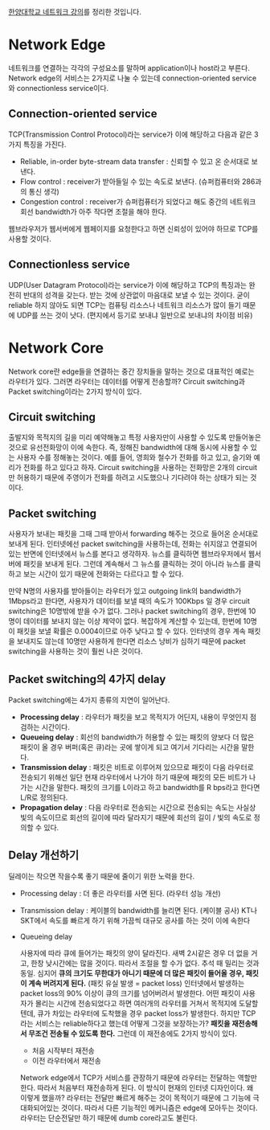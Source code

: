 [한양대학교 네트워크 강의](http://www.kocw.net/home/search/kemView.do?kemId=1169634)를 정리한 것입니다.

# Network Edge

네트워크를 연결하는 각각의 구성요소를 말하며 application이나 host라고 부른다. Network edge의 서비스는 2가지로 나눌 수 있는데 connection-oriented service와 connectionless service이다.

## Connection-oriented service

TCP(Transmission Control Protocol)라는 service가 이에 해당하고 다음과 같은 3가지 특징을 가진다.

* Reliable, in-order byte-stream data transfer : 신뢰할 수 있고 온 순서대로 보낸다.
* Flow control : receiver가 받아들일 수 있는 속도로 보낸다. (슈퍼컴퓨터와 286과의 통신 생각)
* Congestion control : receiver가 슈퍼컴퓨터가 되었다고 해도 중간의 네트워크 회선 bandwidth가 아주 작다면 조절을 해야 한다.

웹브라우저가 웹서버에게 웹페이지를 요청한다고 하면 신뢰성이 있어야 하므로 TCP를 사용할 것이다.

## Connectionless service

UDP(User Datagram Protocol)라는 service가 이에 해당하고 TCP의 특징과는 완전히 반대의 성격을 갖는다. 받는 것에 상관없이 마음대로 보낼 수 있는 것이다. 굳이 reliable 하지 않아도 되면 TCP는 컴퓨팅 리소스나 네트워크 리소스가 많이 들기 때문에 UDP를 쓰는 것이 낫다. (편지에서 등기로 보내냐 일반으로 보내냐의 차이점 비유)



# Network Core

Network core란 edge들을 연결하는 중간 장치들을 말하는 것으로 대표적인 예로는 라우터가 있다. 그러면 라우터는 데이터를 어떻게 전송할까? Circuit switching과 Packet switching이라는 2가지 방식이 있다.

## Circuit switching

출발지와 목적지의 길을 미리 예약해놓고 특정 사용자만이 사용할 수 있도록 만들어놓은 것으로 유선전화망이 이에 속한다. 즉, 정해진 bandwidth에 대해 동시에 사용할 수 있는 사용자 수를 정해놓는 것이다. 예를 들어, 영희와 철수가 전화를 하고 있고, 슬기와 예리가 전화를 하고 있다고 하자. Circuit switching을 사용하는 전화망은 2개의 circuit만 허용하기 때문에 주영이가 전화를 하려고 시도했으나 기다려야 하는 상태가 되는 것이다.

## Packet switching

사용자가 보내는 패킷을 그때 그때 받아서 forwarding 해주는 것으로 들어온 순서대로 보내게 된다. 인터넷에선 packet switching을 사용하는데, 전화는 쉬지않고 연결되어있는 반면에 인터넷에서 뉴스를 본다고 생각하자. 뉴스를 클릭하면 웹브라우저에서 웹서버에 패킷을 보내게 된다. 그런데 계속해서 그 뉴스를 클릭하는 것이 아니라 뉴스를 클릭하고 보는 시간이 있기 때문에 전화와는 다르다고 할 수 있다.

만약 N명의 사용자를 받아들이는 라우터가 있고 outgoing link의 bandwidth가 1Mbps라고 한다면, 사용자가 데이터를 보낼 때의 속도가 100Kbps 일 경우 circuit switching은 10명밖에 받을 수가 없다. 그러나 packet switching의 경우, 한번에 10명이 데이터를 보내지 않는 이상 제약이 없다. 복잡하게 계산할 수 있는데, 한번에 10명이 패킷을 보낼  확률은 0.0004이므로 아주 낮다고 할 수 있다. 인터넷의 경우 계속 패킷을 보내지도 않는데 10명만 사용하게 한다면 리소스 낭비가 심하기 때문에 packet switching을 사용하는 것이 훨씬 나은 것이다.

## Packet switching의 4가지 delay

Packet switching에는 4가지 종류의 지연이 일어난다.

* **Processing delay** : 라우터가 패킷을 보고 목적지가 어딘지, 내용이 무엇인지 점검하는 시간이다.
* **Queueing delay** : 회선의 bandwidth가 허용할 수 있는 패킷의 양보다 더 많은 패킷이 올 경우 버퍼(혹은 큐)라는 곳에 쌓이게 되고 여기서 기다리는 시간을 말한다.
* **Transmission delay** : 패킷은 비트로 이루어져 있으므로 패킷이 다음 라우터로 전송되기 위해선 일단 현재 라우터에서 나가야 하기 때문에 패킷의 모든 비트가 나가는 시간을 말한다. 패킷의 크기를 L이라고 하고 bandwidth를 R bps라고 한다면 L/R로 정의된다.
* **Propagation delay** : 다음 라우터로 전송되는 시간으로 전송되는 속도는 사실상 빛의 속도이므로 회선의 길이에 따라 달라지기 때문에 회선의 길이 / 빛의 속도로 정의할 수 있다.

## Delay 개선하기

딜레이는 작으면 작을수록 좋기 때문에 줄이기 위한 노력을 한다.

* Processing delay : 더 좋은 라우터를 사면 된다. (라우터 성능 개선)

* Transmission delay : 케이블의 bandwidth를 늘리면 된다. (케이블 공사) KT나 SKT에서 속도를 빠르게 하기 위해 가끔씩 대규모 공사를 하는 것이 이에 속한다

* Queueing delay

  사용자에 따라 큐에 들어가는 패킷의 양이 달라진다. 새벽 2시같은 경우 더 없을 거고, 한창 낮시간에는 많을 것이다. 따라서 조절을 할 수가 없다. 추석 때 밀리는 것과 동일. 심지어 **큐의 크기도 무한대가 아니기 때문에 더 많은 패킷이 들어올 경우, 패킷이 계속 버려지게 된다.** (패킷 유실 발생 = packet loss) 인터넷에서 발생하는 packet loss의 90% 이상이 큐의 크기를 넘어버려서 발생한다. 어떤 패킷이 사용자가 몰리는 시간에 전송되었다고 하면 여러개의 라우터를 거쳐서 목적지에 도달할텐데, 큐가 차있는 라우터에 도착했을 경우 packet loss가 발생한다. 하지만 TCP라는 서비스는 reliable하다고 했는데 어떻게 그것을 보장하는가? **패킷을 재전송해서 무조건 전송될 수 있도록 한다.** 그런데 이 재전송에도 2가지 방식이 있다.

  * 처음 시작부터 재전송
  * 이전 라우터에서 재전송

  Network edge에서 TCP가 서비스를 관장하기 때문에 라우터는 전달하는 역할만 한다. 따라서 처음부터 재전송하게 된다. 이 방식이 현재의 인터넷 디자인이다. 왜 이렇게 했을까? 라우터는 전달만 빠르게 해주는 것이 목적이기 때문에 그 기능에 극대화되어있는 것이다. 따라서 다른 기능적인 메커니즘은 edge에 모아두는 것이다. 라우터는 단순전달만 하기 때문에 dumb core라고도 불린다.